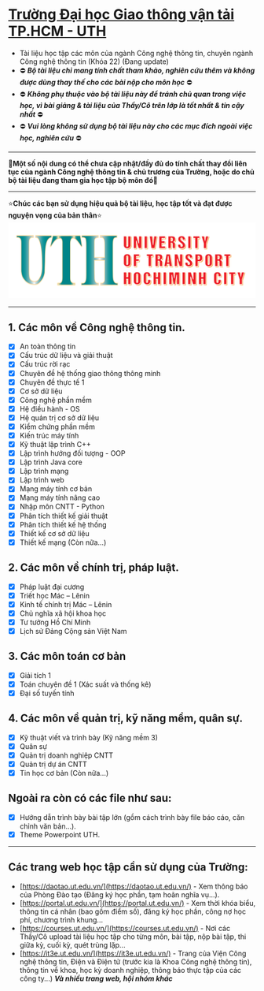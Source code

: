 # [Trường Đại học Giao thông vận tải TP.HCM - UTH](https://ut.edu.vn/)

- Tài liệu học tập các môn của ngành Công nghệ thông tin, chuyên ngành Công nghệ thông tin (Khóa 22) (Đang update)
- :no_entry: ***Bộ tài liệu chỉ mang tính chất tham khảo, nghiên cứu thêm và không được dùng thay thế cho các bài nộp cho môn học*** :no_entry:
- :no_entry: ***Không phụ thuộc vào bộ tài liệu này để tránh chủ quan trong việc học, vì bài giảng & tài liệu của Thầy/Cô trên lớp là tốt nhất & tin cậy nhất*** :no_entry:
- :no_entry: ***Vui lòng không sử dụng bộ tài liệu này cho các mục đích ngoài việc học, nghiên cứu*** :no_entry:
***
:triangular_flag_on_post:**Một số nội dung có thể chưa cập nhật/đầy đủ do tính chất thay đổi liên tục của ngành Công nghệ thông tin & chủ trương của Trường, hoặc do chủ bộ tài liệu đang tham gia học tập bộ môn đó**:triangular_flag_on_post:
***
:star:**Chúc các bạn sử dụng hiệu quả bộ tài liệu, học tập tốt và đạt được nguyện vọng của bản thân**:star:
![](logo_uth.png)
***
## 1. Các môn về Công nghệ thông tin.
- [x] An toàn thông tin  
- [x] Cấu trúc dữ liệu và giải thuật
- [x] Cấu trúc rời rạc  
- [x] Chuyên đề hệ thống giao thông thông minh  
- [x] Chuyên đề thực tế 1
- [x] Cơ sở dữ liệu  
- [x] Công nghệ phần mềm  
- [x] Hệ điều hành - OS  
- [x] Hệ quản trị cơ sở dữ liệu  
- [x] Kiểm chứng phần mềm  
- [x] Kiến trúc máy tính  
- [x] Kỹ thuật lập trình C++  
- [x] Lập trình hướng đối tượng - OOP  
- [x] Lập trình Java core  
- [x] Lập trình mạng
- [x] Lập trình web  
- [x] Mạng máy tính cơ bản  
- [x] Mạng máy tính nâng cao  
- [x] Nhập môn CNTT - Python  
- [x] Phân tích thiết kế giải thuật
- [x] Phân tích thiết kế hệ thống  
- [x] Thiết kế cơ sở dữ liệu  
- [x] Thiết kế mạng
(Còn nữa...)

## 2. Các môn về chính trị, pháp luật.
- [x] Pháp luật đại cương  
- [x] Triết học Mác – Lênin  
- [x] Kinh tế chính trị Mác – Lênin  
- [x] Chủ nghĩa xã hội khoa học  
- [x] Tư tưởng Hồ Chí Minh  
- [x] Lịch sử Đảng Cộng sản Việt Nam

## 3. Các môn toán cơ bản
- [x] Giải tích 1
- [x] Toán chuyên đề 1 (Xác suất và thống kê)
- [x] Đại số tuyến tính

## 4. Các môn về quản trị, kỹ năng mềm, quân sự.
- [x] Kỹ thuật viết và trình bày (Kỹ năng mềm 3)  
- [x] Quân sự  
- [x] Quản trị doanh nghiệp CNTT  
- [x] Quản trị dự án CNTT  
- [x] Tin học cơ bản
(Còn nữa...)

## Ngoài ra còn có các file như sau:
- [x] Hướng dẫn trình bày bài tập lớn (gồm cách trình bày file báo cáo, căn chỉnh văn bản...).
- [x] Theme Powerpoint UTH.
***
## Các trang web học tập cần sử dụng của Trường:
- [https://daotao.ut.edu.vn/](https://daotao.ut.edu.vn/) - Xem thông báo của Phòng Đào tạo (Đăng ký học phần, tạm hoãn nghĩa vụ...).
- [https://portal.ut.edu.vn/](https://portal.ut.edu.vn/) - Xem thời khóa biểu, thông tin cá nhân (bao gồm điểm số), đăng ký học phần, công nợ học phí, chương trình khung...
- [https://courses.ut.edu.vn/](https://courses.ut.edu.vn/) - Nơi các Thầy/Cô upload tài liệu học tập cho từng môn, bài tập, nộp bài tập, thi giữa kỳ, cuối kỳ, quét trùng lặp...
- [https://it3e.ut.edu.vn/](https://it3e.ut.edu.vn/) - Trang của Viện Công nghệ thông tin, Điện và Điện tử (trước kia là Khoa Công nghệ thông tin), thông tin về khoa, học kỳ doanh nghiệp, thông báo thực tập của các công ty...)
***Và nhiều trang web, hội nhóm khác***
